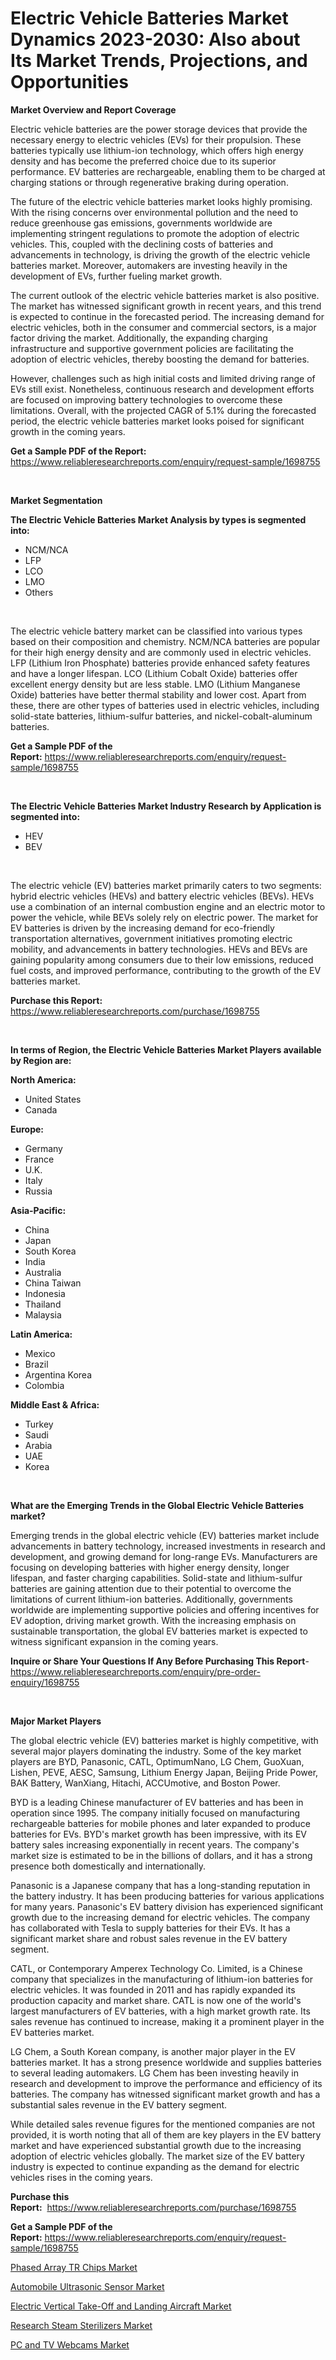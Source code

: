 <p><h1>Electric Vehicle Batteries Market Dynamics 2023-2030: Also about Its Market Trends, Projections, and Opportunities</h1></p><p><strong>Market Overview and Report Coverage</strong></p>
<p><p>Electric vehicle batteries are the power storage devices that provide the necessary energy to electric vehicles (EVs) for their propulsion. These batteries typically use lithium-ion technology, which offers high energy density and has become the preferred choice due to its superior performance. EV batteries are rechargeable, enabling them to be charged at charging stations or through regenerative braking during operation.</p><p>The future of the electric vehicle batteries market looks highly promising. With the rising concerns over environmental pollution and the need to reduce greenhouse gas emissions, governments worldwide are implementing stringent regulations to promote the adoption of electric vehicles. This, coupled with the declining costs of batteries and advancements in technology, is driving the growth of the electric vehicle batteries market. Moreover, automakers are investing heavily in the development of EVs, further fueling market growth.</p><p>The current outlook of the electric vehicle batteries market is also positive. The market has witnessed significant growth in recent years, and this trend is expected to continue in the forecasted period. The increasing demand for electric vehicles, both in the consumer and commercial sectors, is a major factor driving the market. Additionally, the expanding charging infrastructure and supportive government policies are facilitating the adoption of electric vehicles, thereby boosting the demand for batteries.</p><p>However, challenges such as high initial costs and limited driving range of EVs still exist. Nonetheless, continuous research and development efforts are focused on improving battery technologies to overcome these limitations. Overall, with the projected CAGR of 5.1% during the forecasted period, the electric vehicle batteries market looks poised for significant growth in the coming years.</p></p>
<p><strong>Get a Sample PDF of the Report:</strong> <a href="https://www.reliableresearchreports.com/enquiry/request-sample/1698755">https://www.reliableresearchreports.com/enquiry/request-sample/1698755</a></p>
<p>&nbsp;</p>
<p><strong>Market Segmentation</strong></p>
<p><strong>The Electric Vehicle Batteries Market Analysis by types is segmented into:</strong></p>
<p><ul><li>NCM/NCA</li><li>LFP</li><li>LCO</li><li>LMO</li><li>Others</li></ul></p>
<p>&nbsp;</p>
<p><p>The electric vehicle battery market can be classified into various types based on their composition and chemistry. NCM/NCA batteries are popular for their high energy density and are commonly used in electric vehicles. LFP (Lithium Iron Phosphate) batteries provide enhanced safety features and have a longer lifespan. LCO (Lithium Cobalt Oxide) batteries offer excellent energy density but are less stable. LMO (Lithium Manganese Oxide) batteries have better thermal stability and lower cost. Apart from these, there are other types of batteries used in electric vehicles, including solid-state batteries, lithium-sulfur batteries, and nickel-cobalt-aluminum batteries.</p></p>
<p><strong>Get a Sample PDF of the Report:</strong>&nbsp;<a href="https://www.reliableresearchreports.com/enquiry/request-sample/1698755">https://www.reliableresearchreports.com/enquiry/request-sample/1698755</a></p>
<p>&nbsp;</p>
<p><strong>The Electric Vehicle Batteries Market Industry Research by Application is segmented into:</strong></p>
<p><ul><li>HEV</li><li>BEV</li></ul></p>
<p>&nbsp;</p>
<p><p>The electric vehicle (EV) batteries market primarily caters to two segments: hybrid electric vehicles (HEVs) and battery electric vehicles (BEVs). HEVs use a combination of an internal combustion engine and an electric motor to power the vehicle, while BEVs solely rely on electric power. The market for EV batteries is driven by the increasing demand for eco-friendly transportation alternatives, government initiatives promoting electric mobility, and advancements in battery technologies. HEVs and BEVs are gaining popularity among consumers due to their low emissions, reduced fuel costs, and improved performance, contributing to the growth of the EV batteries market.</p></p>
<p><strong>Purchase this Report:</strong>&nbsp; <a href="https://www.reliableresearchreports.com/purchase/1698755">https://www.reliableresearchreports.com/purchase/1698755</a></p>
<p>&nbsp;</p>
<p><strong>In terms of Region, the Electric Vehicle Batteries Market Players available by Region are:</strong></p>
<p>
    <p> <strong> North America: </strong>
        <ul>
            <li>United States</li>
            <li>Canada</li>
        </ul>
        </p> 
    <p> <strong> Europe: </strong>
        <ul>
            <li>Germany</li>
            <li>France</li>
            <li>U.K.</li>
            <li>Italy</li>
            <li>Russia</li>
        </ul>
        </p> 
    <p> <strong> Asia-Pacific: </strong>
        <ul>
            <li>China</li>
            <li>Japan</li>
            <li>South Korea</li>
            <li>India</li>
            <li>Australia</li>
            <li>China Taiwan</li>
            <li>Indonesia</li>
            <li>Thailand</li>
            <li>Malaysia</li>
        </ul>
        </p> 
    <p> <strong> Latin America: </strong>
        <ul>
            <li>Mexico</li>
            <li>Brazil</li>
            <li>Argentina Korea</li>
            <li>Colombia</li>
        </ul>
        </p> 
    <p> <strong> Middle East & Africa: </strong>
        <ul>
            <li>Turkey</li>
            <li>Saudi</li>
            <li>Arabia</li>
            <li>UAE</li>
            <li>Korea</li>
        </ul>
    </p>
    </p>
<p>&nbsp;</p>
<p><strong>What are the Emerging Trends in the Global Electric Vehicle Batteries market?</strong></p>
<p><p>Emerging trends in the global electric vehicle (EV) batteries market include advancements in battery technology, increased investments in research and development, and growing demand for long-range EVs. Manufacturers are focusing on developing batteries with higher energy density, longer lifespan, and faster charging capabilities. Solid-state and lithium-sulfur batteries are gaining attention due to their potential to overcome the limitations of current lithium-ion batteries. Additionally, governments worldwide are implementing supportive policies and offering incentives for EV adoption, driving market growth. With the increasing emphasis on sustainable transportation, the global EV batteries market is expected to witness significant expansion in the coming years.</p></p>
<p><strong>Inquire or Share Your Questions If Any Before Purchasing This Report</strong>- <a href="https://www.reliableresearchreports.com/enquiry/pre-order-enquiry/1698755">https://www.reliableresearchreports.com/enquiry/pre-order-enquiry/1698755</a></p>
<p>&nbsp;</p>
<p><strong>Major Market Players</strong></p>
<p><p>The global electric vehicle (EV) batteries market is highly competitive, with several major players dominating the industry. Some of the key market players are BYD, Panasonic, CATL, OptimumNano, LG Chem, GuoXuan, Lishen, PEVE, AESC, Samsung, Lithium Energy Japan, Beijing Pride Power, BAK Battery, WanXiang, Hitachi, ACCUmotive, and Boston Power.</p><p>BYD is a leading Chinese manufacturer of EV batteries and has been in operation since 1995. The company initially focused on manufacturing rechargeable batteries for mobile phones and later expanded to produce batteries for EVs. BYD's market growth has been impressive, with its EV battery sales increasing exponentially in recent years. The company's market size is estimated to be in the billions of dollars, and it has a strong presence both domestically and internationally.</p><p>Panasonic is a Japanese company that has a long-standing reputation in the battery industry. It has been producing batteries for various applications for many years. Panasonic's EV battery division has experienced significant growth due to the increasing demand for electric vehicles. The company has collaborated with Tesla to supply batteries for their EVs. It has a significant market share and robust sales revenue in the EV battery segment.</p><p>CATL, or Contemporary Amperex Technology Co. Limited, is a Chinese company that specializes in the manufacturing of lithium-ion batteries for electric vehicles. It was founded in 2011 and has rapidly expanded its production capacity and market share. CATL is now one of the world's largest manufacturers of EV batteries, with a high market growth rate. Its sales revenue has continued to increase, making it a prominent player in the EV batteries market.</p><p>LG Chem, a South Korean company, is another major player in the EV batteries market. It has a strong presence worldwide and supplies batteries to several leading automakers. LG Chem has been investing heavily in research and development to improve the performance and efficiency of its batteries. The company has witnessed significant market growth and has a substantial sales revenue in the EV battery segment.</p><p>While detailed sales revenue figures for the mentioned companies are not provided, it is worth noting that all of them are key players in the EV battery market and have experienced substantial growth due to the increasing adoption of electric vehicles globally. The market size of the EV battery industry is expected to continue expanding as the demand for electric vehicles rises in the coming years.</p></p>
<p><strong>Purchase this Report:</strong>&nbsp;&nbsp;<a href="https://www.reliableresearchreports.com/purchase/1698755">https://www.reliableresearchreports.com/purchase/1698755</a></p>
<p></p>
<p><strong>Get a Sample PDF of the Report:</strong>&nbsp;<a href="https://www.reliableresearchreports.com/enquiry/request-sample/1698755">https://www.reliableresearchreports.com/enquiry/request-sample/1698755</a></p>
<p><p><a href="https://www.linkedin.com/pulse/phased-array-tr-chips-market-size-share-global-analysis-report-gpuie/">Phased Array TR Chips Market</a></p><p><a href="https://www.linkedin.com/pulse/automobile-ultrasonic-sensor-market-size-share-global/">Automobile Ultrasonic Sensor Market</a></p><p><a href="https://medium.com/@v27092023/electric-vertical-take-off-and-landing-aircraft-market-furnishes-information-on-market-share-b90bee4a9a81">Electric Vertical Take-Off and Landing Aircraft Market</a></p><p><a href="https://www.linkedin.com/pulse/research-steam-sterilizers-market-share/">Research Steam Sterilizers Market</a></p><p><a href="https://medium.com/@vidyap2912/pc-and-tv-webcams-market-analysis-its-cagr-market-segmentation-and-global-industry-overview-2c7e743dbde6">PC and TV Webcams Market</a></p></p>